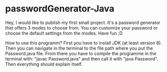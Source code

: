 # passwordGenerator-Java
Hey, I would like to publish my first small project. It's a password generator that offers 3 modes to choose from. You can customize your password or choose the default settings from the modes. Have fun ;D


How to use this programm?
First you have to install JDK (at least version 8). Then you can navigate in the terminal to the file path where you put the Password.java file. From there you have to compile the programme in the terminal with: "javac Password.java" and then call it with "java Password". Then everything should explain itself.


